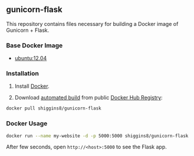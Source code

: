 ## gunicorn-flask

This repository contains files necessary for building a Docker image of
Gunicorn + Flask.

### Base Docker Image

* [ubuntu:12.04](https://registry.hub.docker.com/_/ubuntu/)

### Installation

1. Install [Docker](https://www.docker.com/).

2. Download [automated build](https://registry.hub.docker.com/u/shiggins8/gunicorn-flask/) from public [Docker Hub Registry](https://registry.hub.docker.com/):

```bash
docker pull shiggins8/gunicorn-flask
```

### Docker Usage

```bash
docker run --name my-website -d -p 5000:5000 shiggins8/gunicorn-flask
```

After few seconds, open `http://<host>:5000` to see the Flask app.
